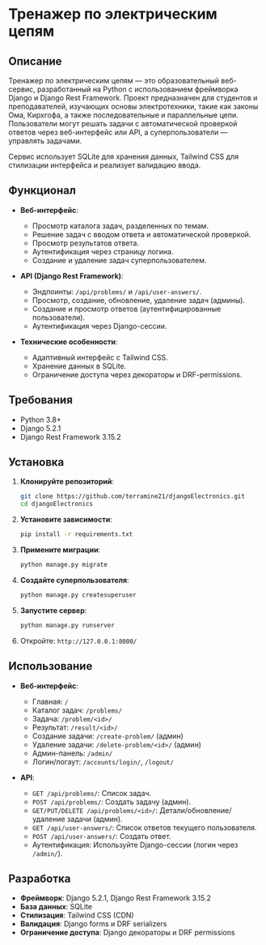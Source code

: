 # Тренажер по электрическим цепям

## Описание

Тренажер по электрическим цепям — это образовательный веб-сервис, разработанный на Python с использованием фреймворка Django и Django Rest Framework. Проект предназначен для студентов и преподавателей, изучающих основы электротехники, такие как законы Ома, Кирхгофа, а также последовательные и параллельные цепи. Пользователи могут решать задачи с автоматической проверкой ответов через веб-интерфейс или API, а суперпользователи — управлять задачами.

Сервис использует SQLite для хранения данных, Tailwind CSS для стилизации интерфейса и реализует валидацию ввода.

## Функционал

- **Веб-интерфейс**:
  - Просмотр каталога задач, разделенных по темам.
  - Решение задач с вводом ответа и автоматической проверкой.
  - Просмотр результатов ответа.
  - Аутентификация через страницу логина.
  - Создание и удаление задач суперпользователем.

- **API (Django Rest Framework)**:
  - Эндпоинты: `/api/problems/` и `/api/user-answers/`.
  - Просмотр, создание, обновление, удаление задач (админы).
  - Создание и просмотр ответов (аутентифицированные пользователи).
  - Аутентификация через Django-сессии.

- **Технические особенности**:
  - Адаптивный интерфейс с Tailwind CSS.
  - Хранение данных в SQLite.
  - Ограничение доступа через декораторы и DRF-permissions.

## Требования

- Python 3.8+
- Django 5.2.1
- Django Rest Framework 3.15.2

## Установка

1. **Клонируйте репозиторий**:
   ```bash
   git clone https://github.com/terramine21/djangoElectronics.git
   cd djangoElectronics
   ```

2. **Установите зависимости**:
   ```bash
   pip install -r requirements.txt
   ```

3. **Примените миграции**:
   ```bash
   python manage.py migrate
   ```

4. **Создайте суперпользователя**:
   ```bash
   python manage.py createsuperuser
   ```

5. **Запустите сервер**:
   ```bash
   python manage.py runserver
   ```

6. Откройте: `http://127.0.0.1:8000/`

## Использование

- **Веб-интерфейс**:
  - Главная: `/`
  - Каталог задач: `/problems/`
  - Задача: `/problem/<id>/`
  - Результат: `/result/<id>/`
  - Создание задачи: `/create-problem/` (админ)
  - Удаление задачи: `/delete-problem/<id>/` (админ)
  - Админ-панель: `/admin/`
  - Логин/логаут: `/accounts/login/`, `/logout/`

- **API**:
  - `GET /api/problems/`: Список задач.
  - `POST /api/problems/`: Создать задачу (админ).
  - `GET/PUT/DELETE /api/problems/<id>/`: Детали/обновление/удаление задачи (админ).
  - `GET /api/user-answers/`: Список ответов текущего пользователя.
  - `POST /api/user-answers/`: Создать ответ.
  - Аутентификация: Используйте Django-сессии (логин через `/admin/`).

## Разработка

- **Фреймворк**: Django 5.2.1, Django Rest Framework 3.15.2
- **База данных**: SQLite
- **Стилизация**: Tailwind CSS (CDN)
- **Валидация**: Django forms и DRF serializers
- **Ограничение доступа**: Django декораторы и DRF permissions
